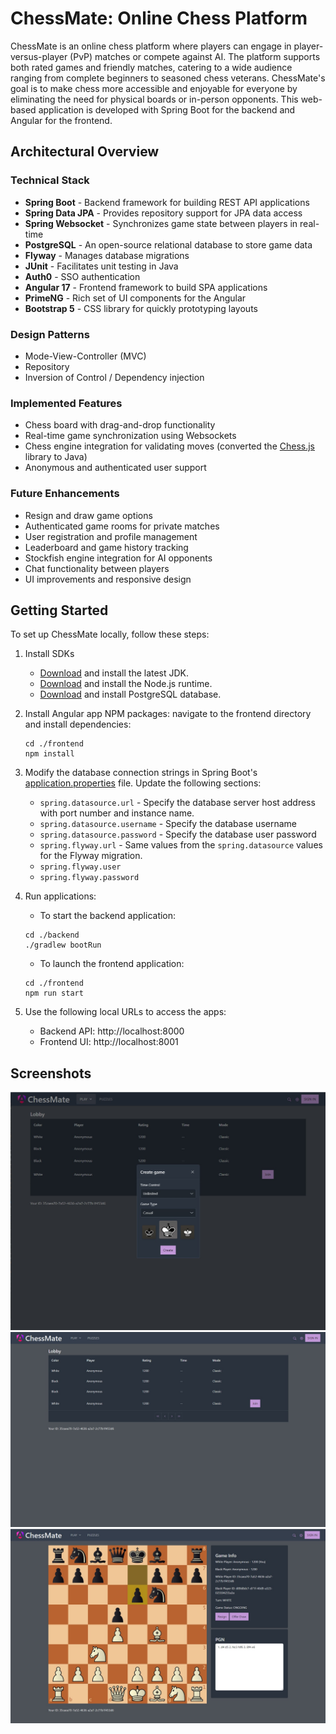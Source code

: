 # ChessMate: Online Chess Platform
ChessMate is an online chess platform where players can engage in player-versus-player (PvP) matches or compete against AI. The platform supports both rated games and friendly matches, catering to a wide audience ranging from complete beginners to seasoned chess veterans. ChessMate's goal is to make chess more accessible and enjoyable for everyone by eliminating the need for physical boards or in-person opponents. This web-based application is developed with Spring Boot for the backend and Angular for the frontend.

## Architectural Overview
### Technical Stack
- **Spring Boot** - Backend framework for building REST API applications
- **Spring Data JPA** -  Provides repository support for JPA data access
- **Spring Websocket** - Synchronizes game state between players in real-time
- **PostgreSQL** - An open-source relational database to store game data
- **Flyway** - Manages database migrations
- **JUnit** - Facilitates unit testing in Java
- **Auth0** - SSO authentication
- **Angular 17** - Frontend framework to build SPA applications
- **PrimeNG** - Rich set of UI components for the Angular
- **Bootstrap 5** - CSS library for quickly prototyping layouts

### Design Patterns
- Mode-View-Controller (MVC)
- Repository
- Inversion of Control / Dependency injection

### Implemented Features
- Chess board with drag-and-drop functionality
- Real-time game synchronization using Websockets
- Chess engine integration for validating moves (converted the [Chess.js](https://github.com/jhlywa/chess.js) library to Java)
- Anonymous and authenticated user support

### Future Enhancements
- Resign and draw game options
- Authenticated game rooms for private matches
- User registration and profile management
- Leaderboard and game history tracking
- Stockfish engine integration for AI opponents
- Chat functionality between players
- UI improvements and responsive design

## Getting Started
To set up ChessMate locally, follow these steps:

1. Install SDKs
    - [Download](https://www.oracle.com/java/technologies/downloads) and install the latest JDK.
    - [Download](https://nodejs.org/en/download) and install the Node.js runtime.
    - [Download](https://www.postgresql.org/download) and install PostgreSQL database.

2. Install Angular app NPM packages: navigate to the frontend directory and install dependencies:
    ```shell
    cd ./frontend
    npm install
    ```

3. Modify the database connection strings in Spring Boot's [application.properties](./backend/src/main/resources/application.properties) file. Update the following sections:
    - `spring.datasource.url` - Specify the database server host address with port number and instance name.
    - `spring.datasource.username` - Specify the database username
    - `spring.datasource.password` - Specify the database user password
    - `spring.flyway.url` - Same values from the `spring.datasource` values for the Flyway migration.
    - `spring.flyway.user`
    - `spring.flyway.password`

4. Run applications:
    - To start the backend application:
    ```shell
    cd ./backend
    ./gradlew bootRun
    ```

    - To launch the frontend application:
    ```shell
    cd ./frontend
    npm run start
    ```

5. Use the following local URLs to access the apps:
    - Backend API: http://localhost:8000
    - Frontend UI: http://localhost:8001

## Screenshots
![Screenshot 1](./screenshots/screenshot-1.jpg)
![Screenshot 2](./screenshots/screenshot-2.jpg)
![Screenshot 3](./screenshots/screenshot-3.jpg)